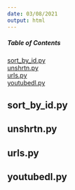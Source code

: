 ```yaml
---
date: 03/08/2021
output: html
---
```


##### Table of Contents  
[sort_by_id.py](#headers)  
[unshrtn.py](#unshrtn.py)  
[urls.py](#urls.py )  
[youtubedl.py](#youtubedl.py)  

<a name="headers"/>

## sort_by_id.py
## unshrtn.py
## urls.py
## youtubedl.py

